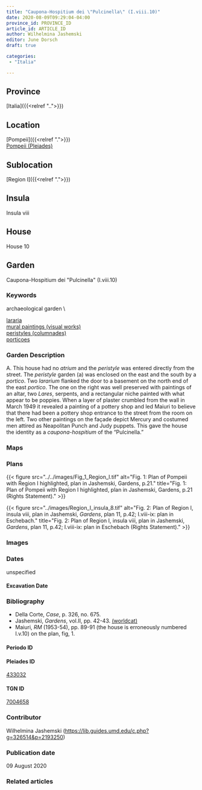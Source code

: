```yaml
---
title: "Caupona-Hospitium dei \"Pulcinella\" (I.viii.10)"
date: 2020-08-09T09:29:04-04:00
province_id: PROVINCE_ID
article_id: ARTICLE_ID
author: Wilhelmina Jashemski
editor: June Dorsch
draft: true

categories:
 - "Italia"

---
```


## Province

[Italia]({{<relref "..">}})

## Location

[Pompeii]({{<relref ".">}}) \
[Pompeii (Pleiades)](https://pleiades.stoa.org/places/433032)

## Sublocation

[Region I]({{<relref ".">}})

## Insula

Insula viii

## House

House 10

## Garden

Caupona-Hospitium dei "Pulcinella" (I.viii.10)

### Keywords

archaeological garden \

[lararia](http://vocab.getty.edu/page/aat/300400600) \
[mural paintings (visual works)](http://vocab.getty.edu/page/aat/300033644) \
[peristyles (columnades)](http://vocab.getty.edu/page/aat/300004029) \
[porticoes](http://vocab.getty.edu/page/aat/300004145)

### Garden Description

A. This house had no *atrium* and the *peristyle* was entered directly from the street. The *peristyle* garden (a) was enclosed on the east and the south by a *portico*. Two *lararium* flanked the door to a basement on the north end of the east *portico*. The one on the right was well preserved with paintings of an altar, two *Lares*, serpents, and a rectangular niche painted with what appear to be poppies. When a layer of plaster crumbled from the wall in March 1949 it revealed a painting of a pottery shop and led Maiuri to believe that there had been a pottery shop entrance to the street from the room on the left. Two other paintings on the façade depict Mercury and costumed men attired as Neapolitan Punch and Judy puppets. This gave the house the identity as a *caupona-hospitium* of the “Pulcinella.”

### Maps

<!--
OLD WAY (DO NOT USE)
![alt_text](../../images/image_name.ext)
*CAPTION*

NEW WAY ↓↓↓↓
{{< figure src="../../images/image_name.ext" alt="ALT_TEXT" title="CAPTION" >}}
-->

### Plans

{{< figure src="../../images/Fig_1_Region_I.tif" alt="Fig. 1: Plan of Pompeii with Region I highlighted, plan in Jashemski, Gardens, p.21." title="Fig. 1: Plan of Pompeii with Region I highlighted, plan in Jashemski, Gardens, p.21 (Rights Statement)." >}}

{{< figure src="../images/Region_I_insula_8.tif" alt="Fig. 2: Plan of Region I, insula viii, plan in Jashemski, *Gardens*, plan 11, p.42; I.viii-ix: plan in Eschebach." title="Fig. 2: Plan of Region I, insula viii, plan in Jashemski, *Gardens*, plan 11, p.42; I.viii-ix: plan in Eschebach (Rights Statement)." >}}

### Images


### Dates

unspecified

#### Excavation Date


### Bibliography

* Della Corte, *Case*, p. 326, no. 675.
* Jashemski, *Gardens*, vol.II, pp. 42-43. [(worldcat)](http://www.worldcat.org/oclc/921816405)
* Maiuri, *RM* (1953-54), pp. 89-91 (the house is erroneously numbered I.v.10) on the plan, fig, 1.

#### Periodo ID

<!-- [PERIODO_ID](https://pleiades.stoa.org/places/PLEIADES_ID) -->

#### Pleiades ID

[433032](https://pleiades.stoa.org/places/433032)

#### TGN ID

[7004658](http://vocab.getty.edu/page/tgn/7004658)

### Contributor

Wilhelmina Jashemski (https://lib.guides.umd.edu/c.php?g=326514&p=2193250)

### Publication date

09 August 2020

### Related articles

<!-- Links to other related articles. Leave blank for now -->
